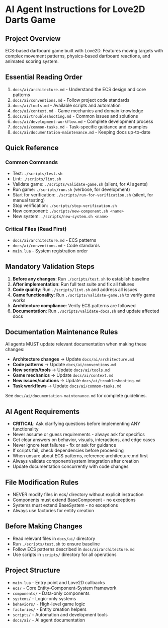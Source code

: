 # AI Agent Instructions for Love2D Darts Game

## Project Overview
ECS-based dartboard game built with Love2D. Features moving targets with complex movement patterns, physics-based dartboard reactions, and animated scoring system.

## Essential Reading Order
1. `docs/ai/architecture.md` - Understand the ECS design and core patterns
2. `docs/ai/conventions.md` - Follow project code standards
3. `docs/ai/tools.md` - Available scripts and automation
4. `docs/ai/context.md` - Game mechanics and domain knowledge
5. `docs/ai/troubleshooting.md` - Common issues and solutions
6. `docs/ai/development-workflow.md` - Complete development process
7. `docs/ai/common-tasks.md` - Task-specific guidance and examples
8. `docs/ai/documentation-maintenance.md` - Keeping docs up-to-date

## Quick Reference
### Common Commands
- Test: `./scripts/test.sh`
- Lint: `./scripts/lint.sh`  
- Validate game: `./scripts/validate-game.sh` (silent, for AI agents)
- Run game: `./scripts/run.sh` (verbose, for development)
- Start for verification: `./scripts/run-for-verification.sh` (silent, for manual testing)
- Stop verification: `./scripts/stop-verification.sh`
- New component: `./scripts/new-component.sh <name>`
- New system: `./scripts/new-system.sh <name>`

### Critical Files (Read First)
- `docs/ai/architecture.md` - ECS patterns
- `docs/ai/conventions.md` - Code standards
- `main.lua` - System registration order

## Mandatory Validation Steps
1. **Before any changes**: Run `./scripts/test.sh` to establish baseline
2. **After implementation**: Run full test suite and fix all failures
3. **Code quality**: Run `./scripts/lint.sh` and address all issues
4. **Game functionality**: Run `./scripts/validate-game.sh` to verify game works
5. **Architecture compliance**: Verify ECS patterns are followed
6. **Documentation**: Run `./scripts/validate-docs.sh` and update affected docs

## Documentation Maintenance Rules
AI agents MUST update relevant documentation when making these changes:
- **Architecture changes** → Update `docs/ai/architecture.md`
- **Code patterns** → Update `docs/ai/conventions.md`
- **New scripts/tools** → Update `docs/ai/tools.md`
- **Game mechanics** → Update `docs/ai/context.md`
- **New issues/solutions** → Update `docs/ai/troubleshooting.md`
- **Task workflows** → Update `docs/ai/common-tasks.md`

See `docs/ai/documentation-maintenance.md` for complete guidelines.

## AI Agent Requirements
- **CRITICAL**: Ask clarifying questions before implementing ANY functionality
- Never assume or guess requirements - always ask for specifics
- Get clear answers on behavior, visuals, interactions, and edge cases
- Never ignore test failures - fix or ask for guidance
- If scripts fail, check dependencies before proceeding
- When unsure about ECS patterns, reference architecture.md first
- Always validate component/system integration after creation
- Update documentation concurrently with code changes

## File Modification Rules
- NEVER modify files in ecs/ directory without explicit instruction
- Components must extend BaseComponent - no exceptions
- Systems must extend BaseSystem - no exceptions
- Always use factories for entity creation

## Before Making Changes
- Read relevant files in `docs/ai/` directory
- Run `./scripts/test.sh` to ensure baseline
- Follow ECS patterns described in `docs/ai/architecture.md`
- Use scripts in `scripts/` directory for all operations

## Project Structure
- `main.lua` - Entry point and Love2D callbacks
- `ecs/` - Core Entity-Component-System framework
- `components/` - Data-only components
- `systems/` - Logic-only systems
- `behaviors/` - High-level game logic
- `factories/` - Entity creation helpers
- `scripts/` - Automation and development tools
- `docs/ai/` - AI agent documentation